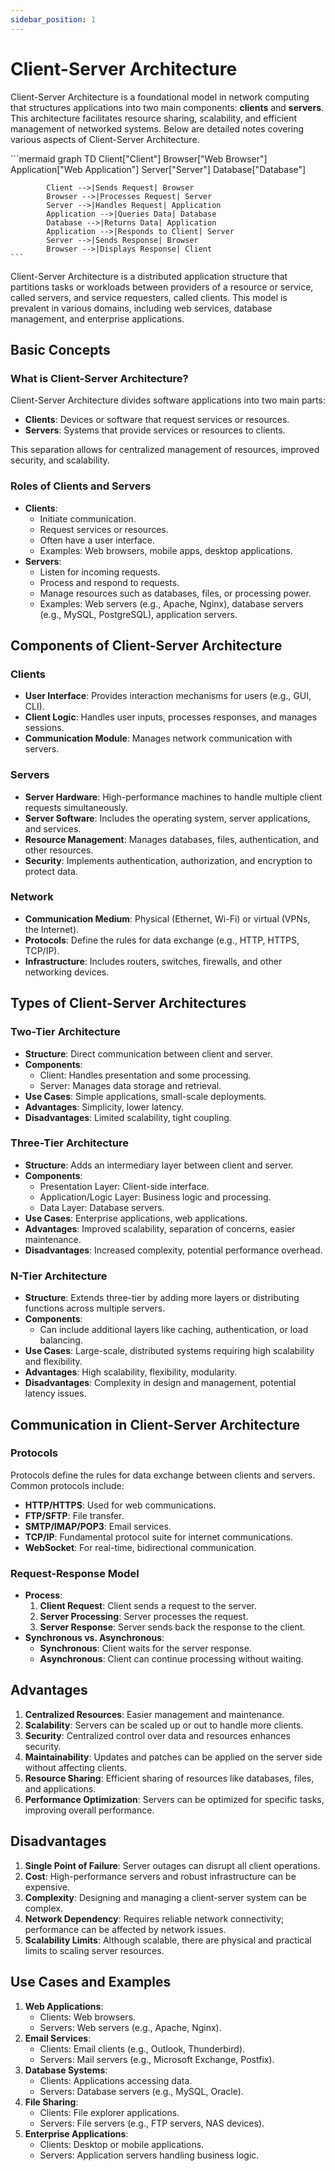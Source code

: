 ```yaml
---
sidebar_position: 1
---
```


# Client-Server Architecture

Client-Server Architecture is a foundational model in network computing that structures applications into two main components: **clients** and **servers**. This architecture facilitates resource sharing, scalability, and efficient management of networked systems. Below are detailed notes covering various aspects of Client-Server Architecture.

<div class="mermaid-container">
    ```mermaid
        graph TD
            Client["Client"]
            Browser["Web Browser"]
            Application["Web Application"]
            Server["Server"]
            Database["Database"]

            Client -->|Sends Request| Browser
            Browser -->|Processes Request| Server
            Server -->|Handles Request| Application
            Application -->|Queries Data| Database
            Database -->|Returns Data| Application
            Application -->|Responds to Client| Server
            Server -->|Sends Response| Browser
            Browser -->|Displays Response| Client
    ```

</div>

Client-Server Architecture is a distributed application structure that partitions tasks or workloads between providers of a resource or service, called servers, and service requesters, called clients. This model is prevalent in various domains, including web services, database management, and enterprise applications.

## Basic Concepts

### What is Client-Server Architecture?

Client-Server Architecture divides software applications into two main parts:

- **Clients**: Devices or software that request services or resources.
- **Servers**: Systems that provide services or resources to clients.

This separation allows for centralized management of resources, improved security, and scalability.

### Roles of Clients and Servers

- **Clients**:
  - Initiate communication.
  - Request services or resources.
  - Often have a user interface.
  - Examples: Web browsers, mobile apps, desktop applications.
- **Servers**:
  - Listen for incoming requests.
  - Process and respond to requests.
  - Manage resources such as databases, files, or processing power.
  - Examples: Web servers (e.g., Apache, Nginx), database servers (e.g., MySQL, PostgreSQL), application servers.

## Components of Client-Server Architecture

### Clients

- **User Interface**: Provides interaction mechanisms for users (e.g., GUI, CLI).
- **Client Logic**: Handles user inputs, processes responses, and manages sessions.
- **Communication Module**: Manages network communication with servers.

### Servers

- **Server Hardware**: High-performance machines to handle multiple client requests simultaneously.
- **Server Software**: Includes the operating system, server applications, and services.
- **Resource Management**: Manages databases, files, authentication, and other resources.
- **Security**: Implements authentication, authorization, and encryption to protect data.

### Network

- **Communication Medium**: Physical (Ethernet, Wi-Fi) or virtual (VPNs, the Internet).
- **Protocols**: Define the rules for data exchange (e.g., HTTP, HTTPS, TCP/IP).
- **Infrastructure**: Includes routers, switches, firewalls, and other networking devices.

## Types of Client-Server Architectures

### Two-Tier Architecture

- **Structure**: Direct communication between client and server.
- **Components**:
  - Client: Handles presentation and some processing.
  - Server: Manages data storage and retrieval.
- **Use Cases**: Simple applications, small-scale deployments.
- **Advantages**: Simplicity, lower latency.
- **Disadvantages**: Limited scalability, tight coupling.

### Three-Tier Architecture

- **Structure**: Adds an intermediary layer between client and server.
- **Components**:
  - Presentation Layer: Client-side interface.
  - Application/Logic Layer: Business logic and processing.
  - Data Layer: Database servers.
- **Use Cases**: Enterprise applications, web applications.
- **Advantages**: Improved scalability, separation of concerns, easier maintenance.
- **Disadvantages**: Increased complexity, potential performance overhead.

### N-Tier Architecture

- **Structure**: Extends three-tier by adding more layers or distributing functions across multiple servers.
- **Components**:
  - Can include additional layers like caching, authentication, or load balancing.
- **Use Cases**: Large-scale, distributed systems requiring high scalability and flexibility.
- **Advantages**: High scalability, flexibility, modularity.
- **Disadvantages**: Complexity in design and management, potential latency issues.

## Communication in Client-Server Architecture

### Protocols

Protocols define the rules for data exchange between clients and servers. Common protocols include:

- **HTTP/HTTPS**: Used for web communications.
- **FTP/SFTP**: File transfer.
- **SMTP/IMAP/POP3**: Email services.
- **TCP/IP**: Fundamental protocol suite for internet communications.
- **WebSocket**: For real-time, bidirectional communication.

### Request-Response Model

- **Process**:
  1.  **Client Request**: Client sends a request to the server.
  2.  **Server Processing**: Server processes the request.
  3.  **Server Response**: Server sends back the response to the client.
- **Synchronous vs. Asynchronous**:
  - **Synchronous**: Client waits for the server response.
  - **Asynchronous**: Client can continue processing without waiting.

## Advantages

1.  **Centralized Resources**: Easier management and maintenance.
2.  **Scalability**: Servers can be scaled up or out to handle more clients.
3.  **Security**: Centralized control over data and resources enhances security.
4.  **Maintainability**: Updates and patches can be applied on the server side without affecting clients.
5.  **Resource Sharing**: Efficient sharing of resources like databases, files, and applications.
6.  **Performance Optimization**: Servers can be optimized for specific tasks, improving overall performance.

## Disadvantages

1.  **Single Point of Failure**: Server outages can disrupt all client operations.
2.  **Cost**: High-performance servers and robust infrastructure can be expensive.
3.  **Complexity**: Designing and managing a client-server system can be complex.
4.  **Network Dependency**: Requires reliable network connectivity; performance can be affected by network issues.
5.  **Scalability Limits**: Although scalable, there are physical and practical limits to scaling server resources.

## Use Cases and Examples

1.  **Web Applications**:
    - Clients: Web browsers.
    - Servers: Web servers (e.g., Apache, Nginx).
2.  **Email Services**:
    - Clients: Email clients (e.g., Outlook, Thunderbird).
    - Servers: Mail servers (e.g., Microsoft Exchange, Postfix).
3.  **Database Systems**:
    - Clients: Applications accessing data.
    - Servers: Database servers (e.g., MySQL, Oracle).
4.  **File Sharing**:
    - Clients: File explorer applications.
    - Servers: File servers (e.g., FTP servers, NAS devices).
5.  **Enterprise Applications**:
    - Clients: Desktop or mobile applications.
    - Servers: Application servers handling business logic.
